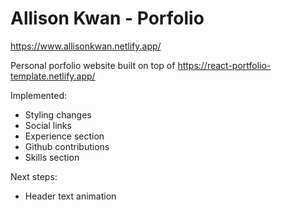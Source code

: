 # Allison Kwan - Porfolio
https://www.allisonkwan.netlify.app/

Personal porfolio website
built on top of https://react-portfolio-template.netlify.app/

Implemented:
- Styling changes
- Social links
- Experience section
- Github contributions
- Skills section

Next steps:
- Header text animation
